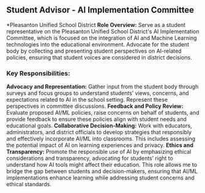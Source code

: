 ## Student Advisor - AI Implementation Committee 
*Pleasanton Unified School District
**Role Overview:** Serve as a student representative on the Pleasanton Unified School District's AI Implementation Committee, which is focused on the integration of AI and Machine Learning technologies into the educational environment. Advocate for the student body by collecting and presenting student perspectives on AI-related policies, ensuring that student voices are considered in district decisions.
### Key Responsibilities:
**Advocacy and Representation:** Gather input from the student body through surveys and focus groups to understand students’ views, concerns, and expectations related to AI in the school setting. Represent these perspectives in committee discussions.
**Feedback and Policy Review:** Evaluate proposed AI/ML policies, raise concerns on behalf of students, and provide feedback to ensure these policies align with student needs and educational goals.
**Collaborative Decision-Making:** Work with educators, administrators, and district officials to develop strategies that responsibly and effectively incorporate AI/ML into classrooms. This includes assessing the potential impact of AI on learning experiences and privacy.
**Ethics and Transparency:** Promote the responsible use of AI by emphasizing ethical considerations and transparency, advocating for students’ right to understand how AI tools might affect their education.
This role allows me to bridge the gap between students and decision-makers, ensuring that AI/ML implementations enhance learning while addressing student concerns and ethical standards.
